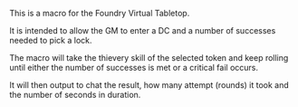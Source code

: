 This is a macro for the Foundry Virtual Tabletop.

It is intended to allow the GM to enter a DC and a number of successes needed to pick a lock.

The macro will take the thievery skill of the selected token and keep rolling until either the number of successes is met or a critical fail occurs. 

It will then output to chat the result, how many attempt (rounds) it took and the number of seconds in duration.
